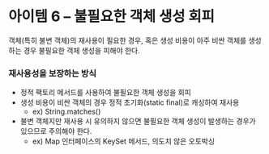 # 아이템 6 – 불필요한 객체 생성 회피
객체(특히 불변 객체)의 재사용이 필요한 경우, 혹은 생성 비용이 아주 비싼 객체를 생성하는 경우 불필요한 객체 생성을 피해야 한다.

### 재사용성을 보장하는 방식
- 정적 팩토리 메서드를 사용하여 불필요한 객체 생성을 회피 
- 생성 비용이 비싼 객체의 경우 정적 초기화(static final)로 캐싱하여 재사용
  - ex) String.matches()
- 불변 객체지만 재사용 시 유의하지 않으면 불필요한 객체 생성이 발생하는 경우가 있으므로 주의해야 한다.
  - ex) Map 인터페이스의 KeySet 메서드, 의도치 않은 오토박싱
